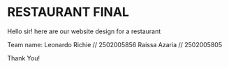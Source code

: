 # RESTAURANT FINAL

Hello sir! here are our website design for a restaurant

Team name:
Leonardo Richie // 2502005856
Raissa Azaria // 2502005805

Thank You!


